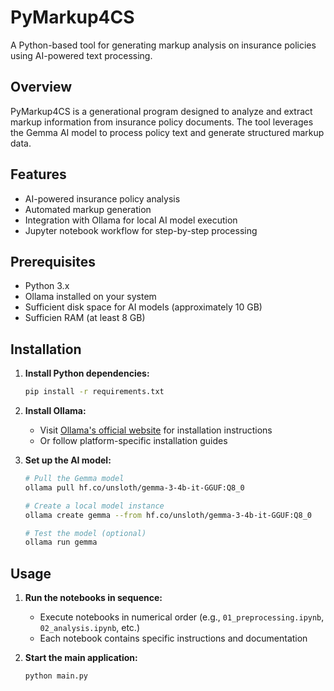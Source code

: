 # PyMarkup4CS

A Python-based tool for generating markup analysis on insurance policies using AI-powered text processing.

## Overview

PyMarkup4CS is a generational program designed to analyze and extract markup information from insurance policy documents. The tool leverages the Gemma AI model to process policy text and generate structured markup data.

## Features

- AI-powered insurance policy analysis
- Automated markup generation
- Integration with Ollama for local AI model execution
- Jupyter notebook workflow for step-by-step processing

## Prerequisites

- Python 3.x
- Ollama installed on your system
- Sufficient disk space for AI models (approximately 10 GB)
- Sufficien RAM (at least 8 GB)

## Installation

1. **Install Python dependencies:**
   ```bash
   pip install -r requirements.txt
   ```

2. **Install Ollama:**
   - Visit [Ollama's official website](https://ollama.ai) for installation instructions
   - Or follow platform-specific installation guides

3. **Set up the AI model:**
   ```bash
   # Pull the Gemma model
   ollama pull hf.co/unsloth/gemma-3-4b-it-GGUF:Q8_0
   
   # Create a local model instance
   ollama create gemma --from hf.co/unsloth/gemma-3-4b-it-GGUF:Q8_0
   
   # Test the model (optional)
   ollama run gemma
   ```

## Usage

1. **Run the notebooks in sequence:**
   - Execute notebooks in numerical order (e.g., `01_preprocessing.ipynb`, `02_analysis.ipynb`, etc.)
   - Each notebook contains specific instructions and documentation

2. **Start the main application:**
   ```bash
   python main.py
   ```
